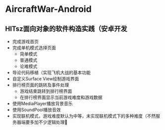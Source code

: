 # AircraftWar-Android

## HITsz**面向对象的软件构造实践**（安卓开发

- 完成游戏首页
- 完成单机模式选择页面
  - 简单模式
  - 普通模式
  - 论难模式
- 导论代码移植（实现飞机大战的基本功能
- 自定义Surface View绘制游戏界面
- 排行榜页面的跳转及事件处理
  - 游戏结束跳转到排行榜界面
  - 在排行榜界面显示当前游戏难度和游戏数据
- 使用MediaPlayer播放背景音乐
- 使用SoundPool播放音效
- 实现联机模式，游戏难度默认为中等，未实现联机模式下的多种难度（不然服务器端要多加不少逻辑处理🥵

